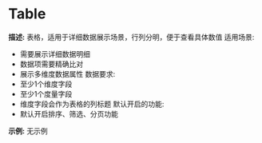 # Table

**描述:**
表格，适用于详细数据展示场景，行列分明，便于查看具体数值
  适用场景:
  - 需要展示详细数据明细
  - 数据项需要精确比对
  - 展示多维度数据属性
  数据要求:
  - 至少1个维度字段
  - 至少1个度量字段
  - 维度字段会作为表格的列标题
  默认开启的功能:
  - 默认开启排序、筛选、分页功能

**示例:**
无示例

